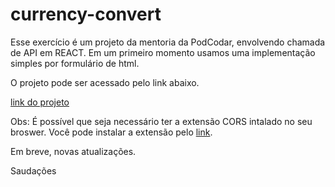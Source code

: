 # currency-convert

Esse exercício é um projeto da mentoria da PodCodar, envolvendo chamada de API em REACT. Em um primeiro momento usamos uma implementação simples por formulário de html. 

O projeto pode ser acessado pelo link abaixo.

[link do projeto](https://joel-leal.github.io/currency-convert/)

Obs: É possível que seja necessário ter a extensão CORS intalado no seu broswer. Você pode instalar a extensão pelo [link](https://chrome.google.com/webstore/detail/allow-cors-access-control/lhobafahddgcelffkeicbaginigeejlf?hl=pt-BR).

Em breve, novas atualizações.

Saudações
